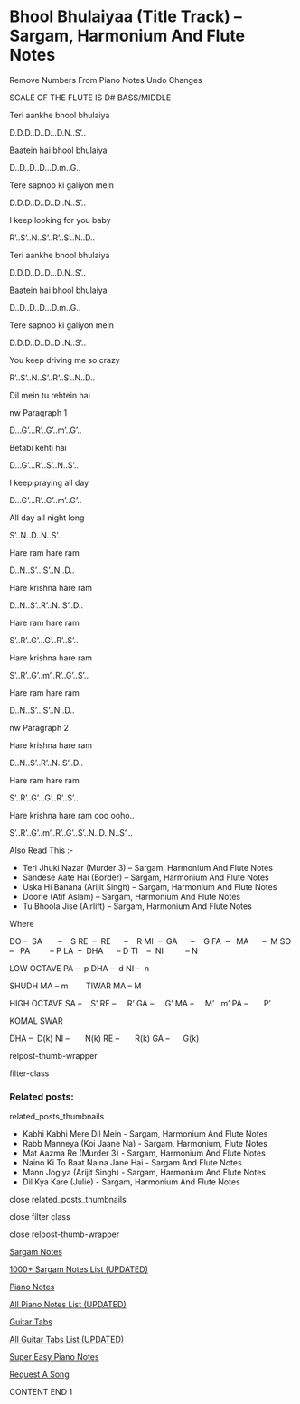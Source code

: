 
# Bhool Bhulaiyaa (Title Track) – Sargam, Harmonium And Flute Notes

Remove Numbers From Piano Notes
Undo Changes

SCALE OF THE FLUTE IS D# BASS/MIDDLE

Teri aankhe bhool bhulaiya

D.D.D..D..D…D.N..S’..

Baatein hai bhool bhulaiya

D..D..D..D…D.m..G..

Tere sapnoo ki galiyon mein

D.D.D..D..D..D..N..S’..

I keep looking for you baby

R’..S’..N..S’..R’..S’..N..D..

Teri aankhe bhool bhulaiya

D.D.D..D..D…D.N..S’..

Baatein hai bhool bhulaiya

D..D..D..D…D.m..G..

Tere sapnoo ki galiyon mein

D.D.D..D..D..D..N..S’..

You keep driving me so crazy

R’..S’..N..S’..R’..S’..N..D..

Dil mein tu rehtein hai

nw Paragraph 1

D…G’…R’..G’..m’..G’..

Betabi kehti hai

D…G’…R’..S’..N..S’..

I keep praying all day

D…G’…R’..G’..m’..G’..

All day all night long

S’..N..D..N..S’..

Hare ram hare ram

D..N..S’…S’..N..D..

Hare krishna hare ram

D..N..S’..R’..N..S’..D..

Hare ram hare ram

S’..R’..G’…G’..R’..S’..

Hare krishna hare ram

S’..R’..G’..m’..R’..G’..S’..

Hare ram hare ram

D..N..S’…S’..N..D..

nw Paragraph 2

Hare krishna hare ram

D..N..S’..R’..N..S’..D..

Hare ram hare ram

S’..R’..G’…G’..R’..S’..

Hare krishna hare ram ooo ooho..

S’..R’..G’..m’..R’..G’..S’..N..D..N..S’…

Also Read This :-

* Teri Jhuki Nazar (Murder 3) – Sargam, Harmonium And Flute Notes
* Sandese Aate Hai (Border) – Sargam, Harmonium And Flute Notes
* Uska Hi Banana (Arijit Singh) – Sargam, Harmonium And Flute Notes
* Doorie (Atif Aslam) – Sargam, Harmonium And Flute Notes
* Tu Bhoola Jise (Airlift) – Sargam, Harmonium And Flute Notes

Where

DO –  SA       –    S
RE  –  RE      –    R
MI  –  GA      –    G
FA  –   MA      –  M
SO  –   PA         – P
LA  –  DHA      – D
TI    –  NI          – N

LOW OCTAVE
PA –  p
DHA –  d
NI –  n

SHUDH MA – m        TIWAR MA – M

HIGH OCTAVE
SA –    S’
RE –     R’
GA –     G’
MA –     M’   m’
PA –       P’

KOMAL SWAR

DHA –  D(k)
NI –       N(k)
RE –       R(k)
GA –      G(k)

relpost-thumb-wrapper

filter-class

### Related posts:

related_posts_thumbnails

* Kabhi Kabhi Mere Dil Mein - Sargam, Harmonium And Flute Notes
* Rabb Manneya (Koi Jaane Na) - Sargam, Harmonium, Flute Notes
* Mat Aazma Re (Murder 3) - Sargam, Harmonium And Flute Notes
* Naino Ki To Baat Naina Jane Hai - Sargam And Flute Notes
* Mann Jogiya (Arijit Singh) - Sargam, Harmonium And Flute Notes
* Dil Kya Kare (Julie) - Sargam, Harmonium And Flute Notes

close related_posts_thumbnails

close filter class

close relpost-thumb-wrapper

[Sargam Notes](https://www.notationsworld.com/sargam-notes.html)

[1000+ Sargam Notes List (UPDATED)](https://www.notationsworld.com/all-songs-list-sargam-notes.html)

[Piano Notes](https://www.notationsworld.com/piano-notes.html)

[All Piano Notes List (UPDATED)](https://www.notationsworld.com/all-songs-list-piano-notes.html)

[Guitar Tabs](https://www.notationsworld.com/guitar-tabs.html)

[All Guitar Tabs List (UPDATED)](https://www.notationsworld.com/all-songs-list-guitar-tabs.html)

[Super Easy Piano Notes](https://studywall.in/)

[Request A Song](https://www.notationsworld.com/request-a-song.html)

CONTENT END 1

